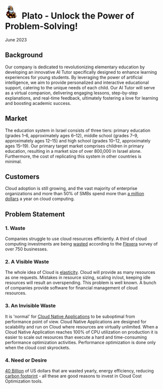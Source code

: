 

# <img src="../images/plato_1.png" width="48px"/> Plato - Unlock the Power of Problem-Solving! 
June 2023


## Background
Our company is dedicated to revolutionizing elementary education by developing an innovative AI Tutor specifically designed to enhance learning experiences for young students. By leveraging the power of artificial intelligence, we aim to provide personalized and interactive educational support, catering to the unique needs of each child. Our AI Tutor will serve as a virtual companion, delivering engaging lessons, step-by-step explanations, and real-time feedback, ultimately fostering a love for learning and boosting academic success.


## Market
The education system in Israel consists of three tiers: primary education (grades 1–6, approximately ages 6–12), middle school (grades 7–9, approximately ages 12–15) and high school (grades 10–12, approximately ages 15–19). Our primary target market comprises children in primary education, resulting in a market size of over 800,000 in Israel alone. Furthermore, the cost of replicating this system in other countries is minimal. 


## Customers
Cloud adoption is still growing, and the vast majority of enterprise organizations and more than 50% of SMBs spend more than [a million dollars](https://www.flexera.com/blog/cloud/cloud-computing-trends-2022-state-of-the-cloud-report/#:~:text=Public%20cloud%20continues%20to%20accelerate&text=Thirty%2Dseven%20percent%20of%20enterprises,exceeds%20%241.2%20million%20per%20year.) a year on cloud computing.

## Problem Statement

### 1. Waste
Companies struggle to use cloud resources efficiently. A third of cloud computing investments are being [wasted](https://techmonitor.ai/technology/cloud/cloud-spending-wasted-oracle-computing-aws-azure) according to the [Flexera](https://www.flexera.com/) survey of over 750 businesses.

### 2. A Visible Waste
The whole idea of Cloud is [elasticity](https://en.wikipedia.org/wiki/Elasticity_(cloud_computing)). Cloud will provide as many resources as one requests. Mistakes in resource sizing, scaling in/out, keeping idle resources will result an overspending. This problem is well known. A bunch of companies provide software for financial management of cloud resources.

### 3. An Invisible Waste
It is 'normal' for [Cloud Native Applications](https://en.wikipedia.org/wiki/Cloud_native_computing) to be suboptimal from performance point of view. Cloud Native Applications are designed for scalability and run on Cloud where resources are virtually unlimited. When a Cloud Native Application reaches 100% of CPU utilization on production it is easier to scale out resources than execute a hard and time-consuming performance optimization activities. Performance optimization is done only when the cloud cost skyrockets.

### 4. Need or Desire
[40 Billion](https://techmonitor.ai/technology/cloud/cloud-spending-wasted-oracle-computing-aws-azure) of US dollars that are wasted yearly, energy efficiency, reducing [carbon footprint](https://en.wikipedia.org/wiki/Carbon_footprint) - all these are good reasons to invest in Cloud Cost Optimization tools.









